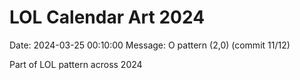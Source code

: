 # LOL Calendar Art 2024

Date: 2024-03-25 00:10:00
Message: O pattern (2,0) (commit 11/12)

Part of LOL pattern across 2024
